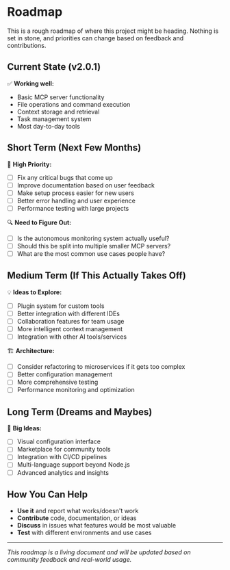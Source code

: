 # Roadmap

This is a rough roadmap of where this project might be heading. Nothing is set in stone, and priorities can change based on feedback and contributions.

## Current State (v2.0.1)

✅ **Working well:**

- Basic MCP server functionality
- File operations and command execution
- Context storage and retrieval
- Task management system
- Most day-to-day tools

## Short Term (Next Few Months)

🎯 **High Priority:**

- [ ] Fix any critical bugs that come up
- [ ] Improve documentation based on user feedback
- [ ] Make setup process easier for new users
- [ ] Better error handling and user experience
- [ ] Performance testing with large projects

🔍 **Need to Figure Out:**

- [ ] Is the autonomous monitoring system actually useful?
- [ ] Should this be split into multiple smaller MCP servers?
- [ ] What are the most common use cases people have?

## Medium Term (If This Actually Takes Off)

💡 **Ideas to Explore:**

- [ ] Plugin system for custom tools
- [ ] Better integration with different IDEs
- [ ] Collaboration features for team usage
- [ ] More intelligent context management
- [ ] Integration with other AI tools/services

🏗️ **Architecture:**

- [ ] Consider refactoring to microservices if it gets too complex
- [ ] Better configuration management
- [ ] More comprehensive testing
- [ ] Performance monitoring and optimization

## Long Term (Dreams and Maybes)

🚀 **Big Ideas:**

- [ ] Visual configuration interface
- [ ] Marketplace for community tools
- [ ] Integration with CI/CD pipelines
- [ ] Multi-language support beyond Node.js
- [ ] Advanced analytics and insights

## How You Can Help

- **Use it** and report what works/doesn't work
- **Contribute** code, documentation, or ideas
- **Discuss** in issues what features would be most valuable
- **Test** with different environments and use cases

---

*This roadmap is a living document and will be updated based on community feedback and real-world usage.*
